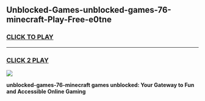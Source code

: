 
## Unblocked-Games-unblocked-games-76-minecraft-Play-Free-e0tne
<h3>
<a href="https://premium76.site?title=unblocked-games-76-minecraft&ref=20A">CLICK TO PLAY</a></h3>
<hr>

<h3>
<a href="https://premium76.site?title=unblocked-games-76-minecraft&ref=20A">CLICK 2 PLAY</a>
  
</h3>

<a href="https://premium76.site?title=unblocked-games-76-minecraft&ref=20A"><img src="https://clearcache.store/games.png"></a>


**unblocked-games-76-minecraft games unblocked: Your Gateway to Fun and Accessible Online Gaming**
